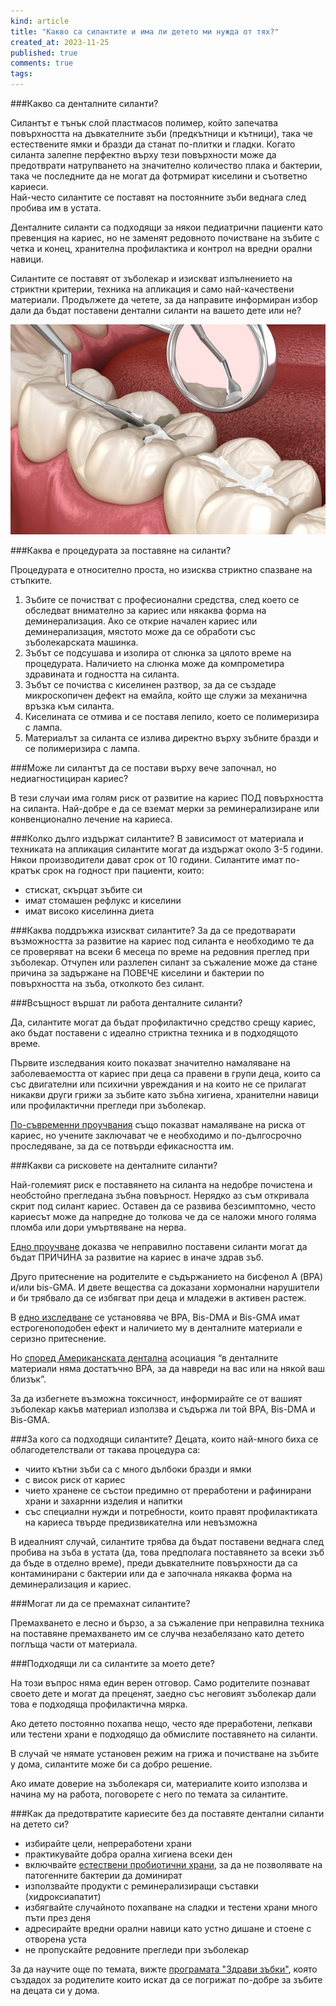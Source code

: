 ```yaml
---
kind: article
title: "Какво са силантите и има ли детето ми нужда от тях?"
created_at: 2023-11-25
published: true
comments: true
tags:
--- 
```

###Какво са денталните силанти?

Силантът е тънък слой пластмасов полимер, който запечатва повърхността на дъвкателните зъби (предкътници и кътници), така че естествените ямки и бразди да станат по-плитки и гладки.
Когато силанта залепне перфектно върху тези повърхности може да предотврати натрупването на значително количество плака и бактерии, така че последните да не могат да фотрмират киселини и съответно кариеси.<br />
Най-често силантите се поставят на постоянните зъби веднага след пробива им в устата.<br />

Денталните силанти са подходящи за някои педиатрични пациенти като превенция на кариес, но не заменят редовното почистване на зъбите с четка и конец, хранителна профилактика и контрол на вредни орални навици.<br />

Силантите се поставят от зъболекар и изискват изпълнението на стриктни критерии, техника на апликация и само най-качествени материали. Продължете да четете, за да направите информиран избор дали да бъдат поставени дентални силанти на вашето дете или не?<br />


![силанти](/images/posts/sealants.jpg)


<!-- more -->


###Каква е процедурата за поставяне на силанти?

Процедурата е относително проста, но изисква стриктно спазване на стъпките.<br />

1. Зъбите се почистват с професионални средства, след което се обследват внимателно за кариес или някаква форма на деминерализация. Ако се открие начален кариес или деминерализация, мястото може да се обработи със зъболекарската машинка.
2. Зъбът се подсушава и изолира от слюнка за цялото време на процедурата. Наличието на слюнка може да компрометира здравината и годността на силанта.
3. Зъбът се почиства с киселинен разтвор, за да се създаде микроскопичен дефект на емайла, който ще служи за механична връзка към силанта.
4. Киселината се отмива и се поставя лепило, което се полимеризира с лампа.
5. Материалът за силанта се излива директно върху зъбните бразди и се полимеризира с лампа.

###Може ли силантът да се постави върху вече започнал, но недиагностициран кариес?

В тези случаи има голям риск от развитие на кариес ПОД повърхността на силанта. Най-добре е да се вземат мерки за реминерализиране или конвенционално лечение на кариеса. 

###Колко дълго издържат силантите?
В зависимост от материала и техниката на апликация силантите могат да издържат около 3-5 години. Някои производители дават срок от 10 години. Силантите имат по-кратък срок на годност при пациенти, които:<br />
- стискат, скърцат зъбите си<br />
- имат стомашен рефлукс и киселини<br />
- имат високо киселинна диета<br />

###Каква поддръжка изискват силантите?
За да се предотварати възможността за развитие на кариес под силанта е необходимо те да се проверяват на всеки 6 месеца по време на редовния преглед при зъболекар. Отчупен или разлепен силант за съжаление може да стане причина за задържане на ПОВЕЧЕ киселини и бактерии по повърхността на зъба, отколкото без силант.

###Всъщност вършат ли работа денталните силанти?

Да, силантите могат да бъдат профилактично средство срещу кариес, ако бъдат поставени с идеално стриктна техника и в подходящото време.<br />


Първите изследвания които показват значително намаляване на заболеваемостта от кариес при деца са правени в групи деца, които са със двигателни или психични увреждания и на които не се прилагат никакви други грижи за зъбите като зъбна хигиена, хранителни навици или профилактични прегледи при зъболекар.<br />

[По-съвременни проучвания](https://www.ncbi.nlm.nih.gov/pmc/articles/PMC6483295/#) също показват намаляване на риска от кариес, но учените заключават че е необходимо и по-дългосрочно проследяване, за да се потвърди ефикасността им.

###Какви са рисковете на денталните силанти?

Най-големият риск е поставянето на силанта на недобре почистена и необстойно прегледана зъбна повърност. Нерядко аз съм откривала скрит под силант кариес. Оставен да се развива безсимптомно, често кариесът може да напредне до толкова че да се наложи много голяма пломба или дори умъртвяване на нерва.<br />


[Едно проучване](https://www.ncbi.nlm.nih.gov/pmc/articles/PMC4372347/#) доказва че неправилно поставени силанти могат да бъдат ПРИЧИНА за развитие на кариес в иначе здрав зъб.<br />


Друго притеснение на родителите е съдържанието на бисфенол А (BPA) и/или bis-GMA. И двете вещества са доказани хормонални нарушители и би трябвало да се избягват при деца и младежи в активен растеж.<br />


В [едно изследване](https://www.ncbi.nlm.nih.gov/pmc/articles/PMC3354837/#) се установява че BPA, Bis-DMA и Bis-GMA имат естрогеноподобен ефект и наличието му в денталните материали е серизно притеснение. <br />

Но [според Американската дентална](https://www.mouthhealthy.org/all-topics-a-z/sealants/) асоциация “в денталните материали няма достатъчно BPA, за да навреди на вас или на някой ваш близък”.<br />


За да избегнете възможна токсичност, информирайте се от вашият зъболекар какъв материал използва и съдържа ли той BPA, Bis-DMA и Bis-GMA.

###За кого са подходящи силантите?
Децата, които най-много биха се облагодетелствали от такава процедура са:<br />
- чиито кътни зъби са с много дълбоки бразди и ямки<br />
- с висок риск от кариес<br />
- чието хранене се състои предимно от преработени и рафинирани храни и захарнни изделия и напитки<br />
- със специални нужди и потребности, които правят профилактиката на кариеса твърде предизвикателна или невъзможна<br />

В идеалният случай, силантите трябва да бъдат поставени веднага след пробива на зъба в устата (да, това предполага поставянето за всеки зъб да бъде в отделно време), преди дъвкателните повърхности да са контаминирани с бактерии или да е започнала някаква форма на деминерализация и кариес.

###Могат ли да се премахнат силантите?

Премахването е лесно и бързо, а за съжаление при неправилна техника на поставяне премахването им се случва незабелязано като детето поглъща части от материала.

###Подходящи ли са силантите за моето дете?

На този въпрос няма един верен отговор. Само родителите познават своето дете и могат да преценят, заедно със неговият зъболекар дали това е подходяща профилактична мярка.<br />


Ако детето постоянно похапва нещо, често яде преработени, лепкави или тестени храни е подходящо да обмислите поставянето на силанти.<br />


В случай че нямате установен режим на грижа и почистване на зъбите у дома, силантите може би са добро решение.<br />


Ако имате доверие на зъболекаря си, материалите които използва и начина му на работа, поговорете с него по темата за силантите.<br />


###Как да предотвратите кариесите без да поставяте дентални силанти на детето си?

- избирайте цели, непреработени храни
- практикувайте добра орална хигиена всеки ден
- включвайте [естествени пробиотични храни](https://bezkaries.com/blog/2016-11-30-бактерии-и-плака/), за да не позволявате на патогенните бактерии да доминират
- използвайте продукти с реминерализиращи съставки (хидроксиапатит)
- избягвайте случайното похапване на сладки и тестени храни много пъти през деня
- адресирайте вредни орални навици като устно дишане и стоене с отворена уста
- не пропускайте редовните прегледи при зъболекар

За да научите още по темата, вижте [програмата "Здрави зъбки"](https://programa.bezkaries.com), която създадох за родителите които искат да се погрижат по-добре за зъбите на децата си у дома.



